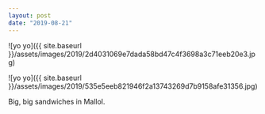 ```yaml
---
layout: post
date: "2019-08-21"
---
```


![yo yo]({{ site.baseurl }}/assets/images/2019/2d4031069e7dada58bd47c4f3698a3c71eeb20e3.jpg)

![yo yo]({{ site.baseurl }}/assets/images/2019/535e5eeb821946f2a13743269d7b9158afe31356.jpg)

Big, big sandwiches in Mallol.
